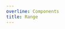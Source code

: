 ```yaml
---
overline: Components
title: Range
---
```


<script setup>
	import Example from "../../.vitepress/theme/app/components/Example.vue"
	import Baseline from "../../.vitepress/theme/app/components/Baseline.vue"
	import Alert from "../../.vitepress/theme/app/components/Alert.vue";
	</script>

<Example>
<template #example>

<label class="range">
  <span class="label">Label</span>
  <input type="range" />
</label>

<label class="range">
  <span class="label">Disabled</span>
  <input type="range" disabled />
</label>
</template>
<template #code>

```html
<label class="range">
  <span class="label">Label</span>
  <input type="range" />
</label>

<label class="range">
  <span class="label">Disabled</span>
  <input type="range" disabled />
</label>
```

</template>
</Example>
